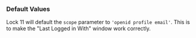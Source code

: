 ### Default Values

Lock 11 will default the `scope` parameter to `'openid profile email'`. This is to make the "Last Logged in With" window work correctly.
